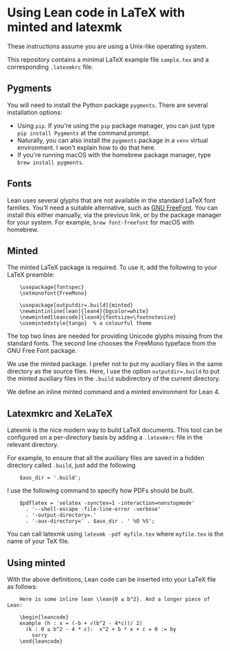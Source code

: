 # Using Lean code in LaTeX with minted and latexmk

These instructions assume you are using a Unix-like operating system. 

This repository contains a minimal LaTeX example file `sample.tex` and a corresponding `.latexmkrc`
file.

## Pygments

You will need to install the Python package `pygments`. There are several installation options:

* Using `pip`. If you're using the `pip` package manager, you can just type `pip install Pygments`
  at the command prompt.
* Naturally, you can also install the `pygments` package in a `venv` virtual environment. I won't
  explain how to do that here.
* If you're running macOS with the homebrew package manager, type `brew install pygments`.

## Fonts

Lean uses several glyphs that are not available in the standard LaTeX font families. You'll need a
suitable alternative, such as [GNU FreeFont](https://www.gnu.org/software/freefont/). You can
install this either manually, via the previous link, or by the package manager for your system. For
example, `brew font-freefont` for macOS with homebrew.


## Minted

The minted LaTeX package is required. To use it, add the following to your LaTeX preamble:

        \usepackage{fontspec}   
        \setmonofont{FreeMono}
        
        \usepackage[outputdir=.build]{minted}
        \newmintinline[lean]{lean4}{bgcolor=white}
        \newminted[leancode]{lean4}{fontsize=\footnotesize}
        \usemintedstyle{tango}  % a colourful theme

The top two lines are needed for providing Unicode glyphs missing from the standard fonts. The
second line chooses the FreeMono typeface from the GNU Free Font package.

We use the minted package. I prefer not to put my auxiliary files in the same directory as the
source files. Here, I use the option `outputdir=.build` to put the minted auxiliary files in the
`.build` subdirectory of the current directory.

We define an inline minted command and a minted environment for Lean 4.

## Latexmkrc and XeLaTeX

Latexmk is the nice modern way to build LaTeX documents. This tool can be configured on a
per-directory basis by adding a `.latexmkrc` file in the relevant directory.

For example, to ensure that all the auxiliary files are saved in a hidden directory called `.build`,
just add the following

        $aux_dir = '.build';

I use the following command to specify how PDFs should be built.

        $pdflatex = 'xelatex -synctex=1 -interaction=nonstopmode'
          . '--shell-escape -file-line-error -verbose'
          . '-output-directory=.'
          . '-aux-directory=' . $aux_dir . ' %O %S';

You can call latexmk using `latexmk -pdf myfile.tex` where `myfile.tex` is the name of your TeX
file.

## Using minted

With the above definitions, Lean code can be inserted into your LaTeX file as follows:

        Here is some inline lean \lean{0 ≤ b^2}. And a longer piece of Lean:

        \begin{leancode}
        example (h : x = (-b + √(b^2 - 4*c))/ 2)
          (k : 0 ≤ b^2 - 4 * c):  x^2 + b * x + c = 0 := by
            sorry
        \end{leancode}


